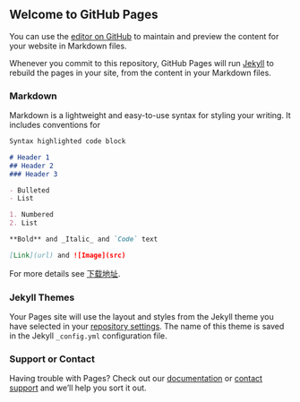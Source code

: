 ## Welcome to GitHub Pages

You can use the [editor on GitHub](https://github.com/Anonymous-Monk/ApiHtml/edit/master/README.md) to maintain and preview the content for your website in Markdown files.

Whenever you commit to this repository, GitHub Pages will run [Jekyll](https://jekyllrb.com/) to rebuild the pages in your site, from the content in your Markdown files.

### Markdown

Markdown is a lightweight and easy-to-use syntax for styling your writing. It includes conventions for

```markdown
Syntax highlighted code block

# Header 1
## Header 2
### Header 3

- Bulleted
- List

1. Numbered
2. List

**Bold** and _Italic_ and `Code` text

[Link](url) and ![Image](src)
```

For more details see [下载地址](itms-services://?action=download-manifest&url=https://gitee.com/aws10086/ApiHome/raw/master/manifest.plist).

### Jekyll Themes

Your Pages site will use the layout and styles from the Jekyll theme you have selected in your [repository settings](https://github.com/Anonymous-Monk/ApiHtml/settings). The name of this theme is saved in the Jekyll `_config.yml` configuration file.

### Support or Contact

Having trouble with Pages? Check out our [documentation](https://help.github.com/categories/github-pages-basics/) or [contact support](https://github.com/contact) and we’ll help you sort it out.
